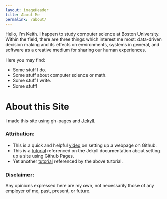 ```yaml
---
layout: imageHeader
title: About Me
permalink: /about/
---
```


<link rel="stylesheet" type="text/css"  href="/keiths-site/css/main.css">

Hello, I'm Keith. I happen to study computer science at Boston University. Within the field, there are three things which interest me most: data-driven decision making and its effects on environments, systems in general, and software as a creative medium for sharing our human experiences.

Here you may find:

* Some stuff I do.
* Some stuff about computer science or math.
* Some stuff I write.
* Some stuff!

# About this Site

I made this site using gh-pages and [Jekyll](https://kdlovett.github.io/keiths-site/computer-science/2017/01/15/using_jekyll.html).

### Attribution:

* This is a quick and helpful [video](https://www.youtube.com/watch?v=rRGrT0wsJxI) on setting up a webpage on Github.
* This is a [tutorial](http://jmcglone.com/guides/github-pages/) referenced on the Jekyll documentation about setting up a site using Github Pages.
* Yet another [tutorial](https://24ways.org/2013/get-started-with-github-pages/) referenced by the above tutorial.

### Disclaimer:

Any opinions expressed here are my own, not necessarily those of any employer of me, past, present, or future.
